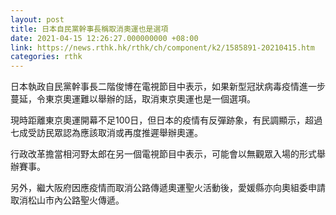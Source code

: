 ```yaml
---
layout: post
title: 日本自民黨幹事長稱取消奧運也是選項
date: 2021-04-15 12:26:27.000000000 +08:00
link: https://news.rthk.hk/rthk/ch/component/k2/1585891-20210415.htm
categories: rthk
---
```


日本執政自民黨幹事長二階俊博在電視節目中表示，如果新型冠狀病毒疫情進一步蔓延，令東京奧運難以舉辦的話，取消東京奧運也是一個選項。

現時距離東京奧運開幕不足100日，但日本的疫情有反彈跡象，有民調顯示，超過七成受訪民眾認為應該取消或再度推遲舉辦奧運。

行政改革擔當相河野太郎在另一個電視節目中表示，可能會以無觀眾入場的形式舉辦賽事。

另外，繼大阪府因應疫情而取消公路傳遞奧運聖火活動後，愛媛縣亦向奧組委申請取消松山市內公路聖火傳遞。
